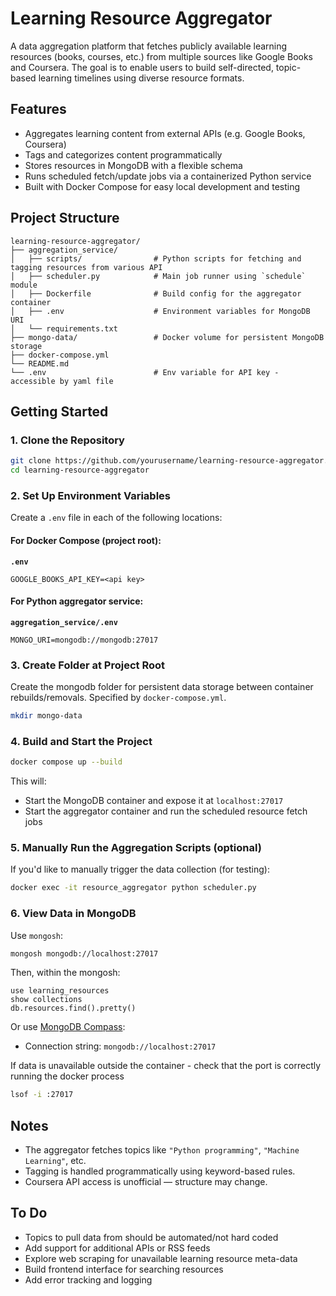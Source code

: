 # Learning Resource Aggregator

A data aggregation platform that fetches publicly available learning resources (books, courses, etc.) from multiple sources like Google Books and Coursera. The goal is to enable users to build self-directed, topic-based learning timelines using diverse resource formats.

## Features

- Aggregates learning content from external APIs (e.g. Google Books, Coursera)
- Tags and categorizes content programmatically
- Stores resources in MongoDB with a flexible schema
- Runs scheduled fetch/update jobs via a containerized Python service
- Built with Docker Compose for easy local development and testing

## Project Structure

```
learning-resource-aggregator/
├── aggregation_service/
│   ├── scripts/                # Python scripts for fetching and tagging resources from various API
│   ├── scheduler.py            # Main job runner using `schedule` module
│   ├── Dockerfile              # Build config for the aggregator container
│   ├── .env                    # Environment variables for MongoDB URI
│   └── requirements.txt
├── mongo-data/                 # Docker volume for persistent MongoDB storage
├── docker-compose.yml
└── README.md
└── .env                        # Env variable for API key - accessible by yaml file
```

## Getting Started

### 1. Clone the Repository

```bash
git clone https://github.com/yourusername/learning-resource-aggregator.git
cd learning-resource-aggregator
```

### 2. Set Up Environment Variables

Create a `.env` file in each of the following locations:

#### For Docker Compose (project root):

**`.env`**

```env
GOOGLE_BOOKS_API_KEY=<api key>
```

#### For Python aggregator service:

**`aggregation_service/.env`**

```env
MONGO_URI=mongodb://mongodb:27017
```

### 3. Create Folder at Project Root

Create the mongodb folder for persistent data storage between container rebuilds/removals. Specified by `docker-compose.yml`.

```bash
mkdir mongo-data
```

### 4. Build and Start the Project

```bash
docker compose up --build
```

This will:

- Start the MongoDB container and expose it at `localhost:27017`
- Start the aggregator container and run the scheduled resource fetch jobs

### 5. Manually Run the Aggregation Scripts (optional)

If you'd like to manually trigger the data collection (for testing):

```bash
docker exec -it resource_aggregator python scheduler.py
```

### 6. View Data in MongoDB

Use `mongosh`:

```bash
mongosh mongodb://localhost:27017
```

Then, within the mongosh:

```
use learning_resources
show collections
db.resources.find().pretty()
```

Or use [MongoDB Compass](https://www.mongodb.com/products/compass):

- Connection string: `mongodb://localhost:27017`

If data is unavailable outside the container - check that the port is correctly running the docker process

```bash
lsof -i :27017
```

## Notes

- The aggregator fetches topics like `"Python programming"`, `"Machine Learning"`, etc.
- Tagging is handled programmatically using keyword-based rules.
- Coursera API access is unofficial — structure may change.

## To Do

- Topics to pull data from should be automated/not hard coded
- Add support for additional APIs or RSS feeds
- Explore web scraping for unavailable learning resource meta-data
- Build frontend interface for searching resources
- Add error tracking and logging
